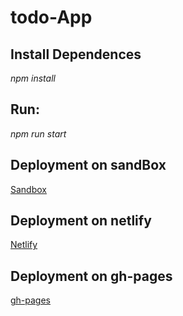 # todo-App 


## Install Dependences

*npm install*

## Run:

*npm run start*


## Deployment on sandBox

[Sandbox](https://rzwu9.csb.app/)

## Deployment on netlify
[Netlify](https://festive-hopper-008f61.netlify.app/)

## Deployment on gh-pages
[gh-pages](https://ehabalshrida.github.io/todo-app/)






